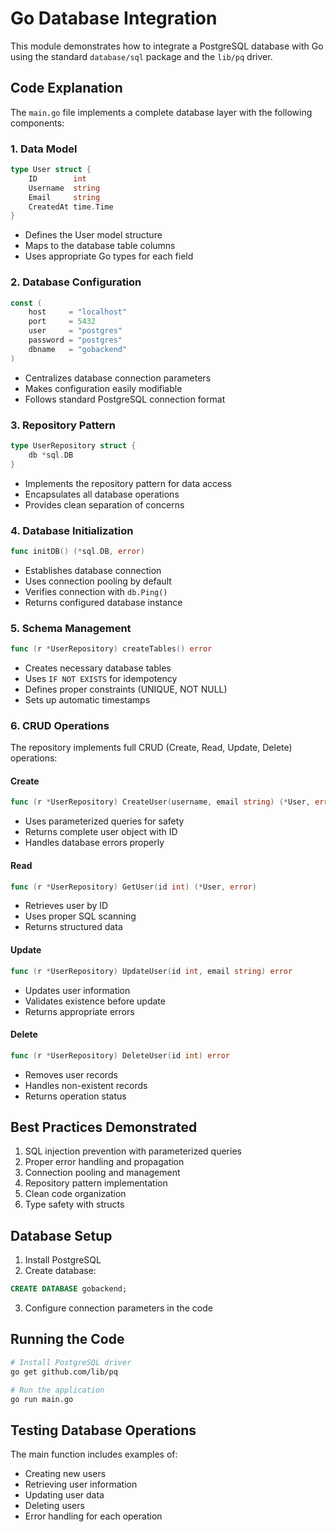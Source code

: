 # Go Database Integration

This module demonstrates how to integrate a PostgreSQL database with Go using the standard `database/sql` package and the `lib/pq` driver.

## Code Explanation

The `main.go` file implements a complete database layer with the following components:

### 1. Data Model
```go
type User struct {
    ID        int
    Username  string
    Email     string
    CreatedAt time.Time
}
```
- Defines the User model structure
- Maps to the database table columns
- Uses appropriate Go types for each field

### 2. Database Configuration
```go
const (
    host     = "localhost"
    port     = 5432
    user     = "postgres"
    password = "postgres"
    dbname   = "gobackend"
)
```
- Centralizes database connection parameters
- Makes configuration easily modifiable
- Follows standard PostgreSQL connection format

### 3. Repository Pattern
```go
type UserRepository struct {
    db *sql.DB
}
```
- Implements the repository pattern for data access
- Encapsulates all database operations
- Provides clean separation of concerns

### 4. Database Initialization
```go
func initDB() (*sql.DB, error)
```
- Establishes database connection
- Uses connection pooling by default
- Verifies connection with `db.Ping()`
- Returns configured database instance

### 5. Schema Management
```go
func (r *UserRepository) createTables() error
```
- Creates necessary database tables
- Uses `IF NOT EXISTS` for idempotency
- Defines proper constraints (UNIQUE, NOT NULL)
- Sets up automatic timestamps

### 6. CRUD Operations
The repository implements full CRUD (Create, Read, Update, Delete) operations:

#### Create
```go
func (r *UserRepository) CreateUser(username, email string) (*User, error)
```
- Uses parameterized queries for safety
- Returns complete user object with ID
- Handles database errors properly

#### Read
```go
func (r *UserRepository) GetUser(id int) (*User, error)
```
- Retrieves user by ID
- Uses proper SQL scanning
- Returns structured data

#### Update
```go
func (r *UserRepository) UpdateUser(id int, email string) error
```
- Updates user information
- Validates existence before update
- Returns appropriate errors

#### Delete
```go
func (r *UserRepository) DeleteUser(id int) error
```
- Removes user records
- Handles non-existent records
- Returns operation status

## Best Practices Demonstrated
1. SQL injection prevention with parameterized queries
2. Proper error handling and propagation
3. Connection pooling and management
4. Repository pattern implementation
5. Clean code organization
6. Type safety with structs

## Database Setup
1. Install PostgreSQL
2. Create database:
```sql
CREATE DATABASE gobackend;
```
3. Configure connection parameters in the code

## Running the Code
```bash
# Install PostgreSQL driver
go get github.com/lib/pq

# Run the application
go run main.go
```

## Testing Database Operations
The main function includes examples of:
- Creating new users
- Retrieving user information
- Updating user data
- Deleting users
- Error handling for each operation
